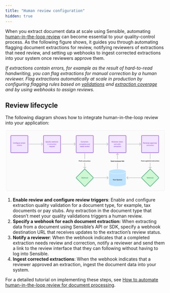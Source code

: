 ```yaml
---
title: "Human review configuration"
hidden: true
---
```




When you extract document data at scale using Sensible, automating [human-in-the-loop review](https://www.sensible.so/blog/human-review) can become essential to your quality-control process. As the following figure shows, it guides you through automating flagging document extractions for review, notifying reviewers of extractions that need review, and setting up webhooks to ingest corrected extractions into your system once reviewers approve them.

*If extractions contain errors, for example as the result of hard-to-read handwriting, you can flag extractions for manual correction by a human reviewer. Flag extractions automatically at scale in production by configuring flagging rules based on [validations](doc:validate-extractions) and [extraction coverage](doc:coverage) and by using webhooks to assign reviews.*

## Review lifecycle

The following diagram shows how to integrate human-in-the-loop review into your application: 

![Click to enlarge](https://raw.githubusercontent.com/sensible-hq/sensible-docs/main/readme-sync/assets/v0/images/final/human_review_5.png)

1. **Enable review and configure review triggers**: Enable and configure extraction quality validation for a document type, for example, tax documents or pay stubs. Any extraction in the document type that doesn’t meet your quality validations triggers a human review.
2. **Specify a webhook for each document extraction:** When extracting data from a document using Sensible’s API or SDK, specify a webhook destination URL that receives updates to the extraction’s review status. 
3. **Notify a reviewer**: When the webhook indicates that a completed extraction needs review and correction, notify a reviewer and send them a link to the review interface that they can following without having to log into Sensible.
4. **Ingest corrected extractions**: When the webhook indicates that a reviewer approved an extraction, ingest the document data into your system.

For a detailed tutorial on implementing these steps, see [How to automate human-in-the-loop review for document processing](https://www.sensible.so/blog/human-review-document-processing).